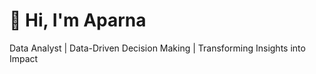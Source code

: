 # 👋 Hi, I'm Aparna 
 Data Analyst | Data-Driven Decision Making | Transforming Insights into Impact
